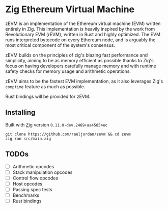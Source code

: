 # Zig Ethereum Virtual Machine

zEVM is an implementation of the Ethereum virtual machine
(EVM) written entirely in Zig. This implementation is
heavily inspired by the work from Revolutionary EVM (rEVM),
written in Rust and highly optimized. The EVM runs 
interpreted bytecode on every Ethereum node, and is arguably
the most critical component of the system's consensus.

zEVM builds on the principles of zig's blazing fast 
performance and simplicity, aiming to be as memory efficient
as possible thanks to Zig's focus on having developers carefully
manage memory and with runtime safety checks for memory usage and
arithmetic operations.

zEVM aims to be the fastest EVM implementation, as it also leverages
Zig's `comptime` feature as much as possible.

Rust bindings will be provided for zEVM.

## Installing

Built with [Zig](https://ziglang.org/download/) version `0.11.0-dev.2469+aa45854ec`

``` text
git clone https://github.com/rauljordan/zevm && cd zevm
zig run src/main.zig
```

## TODOs

- [ ] Arithmetic opcodes
- [ ] Stack manipulation opcodes
- [ ] Control flow opcodes
- [ ] Host opcodes 
- [ ] Passing spec tests
- [ ] Benchmarks
- [ ] Rust bindings
